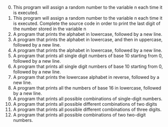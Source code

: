 0. This program will assign a random number to the variable n each time it is executed.
1. This program will assign a random number to the variable n each time it is executed. Complete the source code in order to print the last digit of the number stored in the variable n
2. A  program that prints the alphabet in lowercase, followed by a new line.
3. A  program that prints the alphabet in lowercase, and then in uppercase, followed by a new line.
4. A  program that prints the alphabet in lowercase, followed by a new line.
5. A  program that prints all single digit numbers of base 10 starting from 0, followed by a new line.
6. A  program that prints all single digit numbers of base 10 starting from 0, followed by a new line.
7. A  program that prints the lowercase alphabet in reverse, followed by a new line.
8. A  program that prints all the numbers of base 16 in lowercase, followed by a new line.
9. A  program that prints all possible combinations of single-digit numbers.
10. A  program that prints all possible different combinations of two digits
11. A  program that prints all possible different combinations of three digits.
12. A  program that prints all possible combinations of two two-digit numbers.
